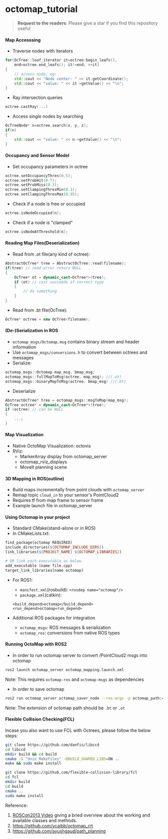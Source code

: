 # octomap_tutorial

> **Request to the readers**: Please give a star if you find this repository useful

#### Map Accesssing
* Traverse nodes with iterators
```cpp
for(OcTree::leaf_iterator it=octree.begin_leafs(),
	end=octree.end_leafs(); it!=end; ++it)
{
	// access node, eg:
	std::cout << "Node center: " << it.getCoordinate();
	std::cout << "value: " << it->getValue() << "\n";
}
```
* Ray intersection queries
```cpp
octree.castRay(...)
```
* Access single nodes by searching
```cpp
OcTreeNode* n=octree.search(x, y, z);
if(n)
{
	std::cout << "value: " << n->getValue() << "\n";
}
```

#### Occupancy and Sensor Model
* Set occupancy parameters in octree
```cpp 
octree.setOccupancyThres(0.5);
octree.setProbHit(0.7);
octree.setProbMiss(0.3);
octree.setClampingThresMin(0.1);
octree.setClampingThresMax(0.95);
```
* Check if a node is free or occupied
```cpp
octree.isNodeOccupied(n);
```
* Check if a node is "clamped"
```cpp
octree.isNodeAtThreshold(n);
```

#### Reading Map Files(Deserialization)
* Read from .ot file(any kind of octree):
```cpp
AbstractOcTree* tree = AbstractOcTree::read(filename);
if(tree) // read error returs NULL
{ 
	OcTree* ot = dynamic_cast<OcTree*>(tree);
	if (ot) // cast succeeds if correct type
	{
		// do something
	}
}
```
* Read from .bt file(OcTree):
```cpp
OcTree* octree = new OcTree(filename);
```

#### (De-)Serialization in ROS
* `octomap_msgs/Octomap.msg` contains binary stream and header information
* Use `octomap_msgs/conversions.h` to convert between octrees and messages
* Serialize:
```cpp
octomap_msgs::Octomap map_msg, bmap_msg;
octomap_msgs::fullMapToMsg(octree, map_msg); //(.ot)
octomap_msgs::binaryMapToMsg(octree, bmap_msg) //(.bt)
```
* Deserialize
```cpp
AbstractOcTree* tree = octomap_msgs::msgToMap(map_msg);
OcTree octree* = dynamic_cast<OcTree*>(tree);
if (octree) // can be NULL
{
	...;
}
```

#### Map Visualization
* Native OctoMap Visualization: octovis
* RViz:
	* MarkerArray display from octomap_server
	* octomap_rviz_displays
	* MoveIt planning scene

#### 3D Mapping in ROS(outline)
* Build maps incrementally from point clouds with `octomap_server`
* Remap topic `cloud_in` to your sensor's PointCloud2
* Requires tf from map frame to sensor frame
* Example launch file in octomap_server

#### Using Octomap in your project
* Standard CMake(stand-alone or in ROS)
* In CMakeLists.txt:
```makefile
find_package(octomap REQUIRED)
include_directories(${OCTOMAP_INCLUDE_DIRS})
link_libraries(${PROJECT_NAME} ${OCTOMAP_LIBRARIES})

# OR link each executable as below
add_executable (name file.cpp)
target_link_libraries(name octomap)
```
* For ROS1:
	* `manifest.xml`(rosbuild): `<rosdep name="octomap"/>`
	* `package.xml`(catkin):
	```
	<build_depend>octomap</build_depend>
	<run_depend>octomap<run_depend>
	```

* Additional ROS packages for integration
	* `octomap_msgs`: ROS messages & serialization
	* `octomap_ros`: conversions from native ROS types


#### Running OctoMap with ROS2
* In order to run octomap server to convert /PointCloud2 msgs into octomap
```bash
ros2 launch octomap_server octomap_mapping.launch.xml
```
Note: This requires `octomap-ros` and `octomap-msgs` as dependencies

* In order to save octomap
```bash
ros2 run octomap_server octomap_saver_node --ros-args -p octomap_path:=(path for saving octomap)
```
Note: The extension of octomap path should be `.bt` or `.ot`

#### Flexible Collision Checking(FCL)
Incase you also want to use FCL with Octrees, please follow the below steps:
```bash
git clone https://github.com/danfis/libccd
cd libccd
mkdir build && cd build
cmake -G "Unix Makefiles" -DBUILD_SHARED_LIBS=ON ..
make && sudo make install

git clone https://github.com/flexible-collision-library/fcl
cd fcl
mkdir build
cd build
cmake ..
sudo make install
```



Reference:
1. [ROSCon2013 Video](https://vimeo.com/66577259) giving a bried overview about the working and available classes and methods.
2. https://github.com/ycaibb/octomap_rrt
3. https://github.com/ayushgaud/path_planning